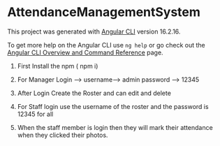 # AttendanceManagementSystem

This project was generated with [Angular CLI](https://github.com/angular/angular-cli) version 16.2.16.

To get more help on the Angular CLI use `ng help` or go check out the [Angular CLI Overview and Command Reference](https://angular.io/cli) page.

1) First Install the npm ( npm i)
2) For Manager Login --> username--> admin
			password --> 12345

3) After Login Create the Roster and can edit and delete
4) For Staff login use the username of the roster and the password is 12345 for all
5) When the staff member is login then they will mark their attendance when they clicked their photos.


